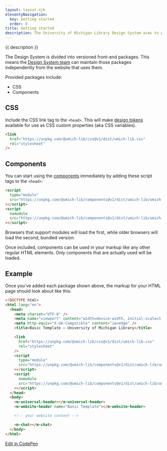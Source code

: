 ```yaml
---
layout: layout.njk
eleventyNavigation:
  key: Getting started
  order: 0
title: Getting started
description: The University of Michigan Library Design System aims to provide resources for designers and developers to build high quality and inclusive U-M Library websites that work well for everyone.
---
```


{{ description }}

The Design System is divided into versioned front-end packages. This means the [Design System team](/support) can maintain those packages independently from the website that uses them.

Provided packages include:

- CSS
- Components

## CSS

Include the CSS link tag to the `<head>`. This will make [design tokens](/design-tokens) available for use as CSS custom properties (aka CSS variables).

```html
<link
  href="https://unpkg.com/@umich-lib/css@v1/dist/umich-lib.css"
  rel="stylesheet"
/>
```

## Components

You can start using the [components](/components) immediately by adding these script tags to the `<head>`:

```html
<script
  type="module"
  src="https://unpkg.com/@umich-lib/components@v1/dist/umich-lib/umich-lib.esm.js"
></script>
<script
  nomodule
  src="https://unpkg.com/@umich-lib/components@v1/dist/umich-lib/umich-lib.js"
></script>
```

Browsers that support modules will load the first, while older browsers will load the second, bundled version.

Once included, components can be used in your markup like any other regular HTML elements. Only components that are actually used will be loaded.

## Example

Once you’ve added each package shown above, the markup for your HTML page should look about like this:

```html
<!DOCTYPE html>
<html lang="en">
  <head>
    <meta charset="UTF-8" />
    <meta name="viewport" content="width=device-width, initial-scale=1.0" />
    <meta http-equiv="X-UA-Compatible" content="ie=edge" />
    <title>Basic Template — University of Michigan Library</title>

    <link
      href="https://unpkg.com/@umich-lib/css@v1/dist/umich-lib.css"
      rel="stylesheet"
    />
    <script
      type="module"
      src="https://unpkg.com/@umich-lib/components@v1/dist/umich-lib/umich-lib.esm.js"
    ></script>
    <script
      nomodule
      src="https://unpkg.com/@umich-lib/components@v1/dist/umich-lib/umich-lib.js"
    ></script>
  </head>
  <body>
    <m-universal-header></m-universal-header>
    <m-website-header name="Basic Template"></m-website-header>

    <!-- your website content -->

    <m-chat></m-chat>
  </body>
</html>
```

<a href="https://codepen.io/team/ulibdd/pen/xxELybM" class="bg-blue-100 text-teal-400 px-4 py-3 mt-3 rounded cursor-pointer font-bold hover:shadow-outline text-base no-underline">Edit in CodePen</a>
